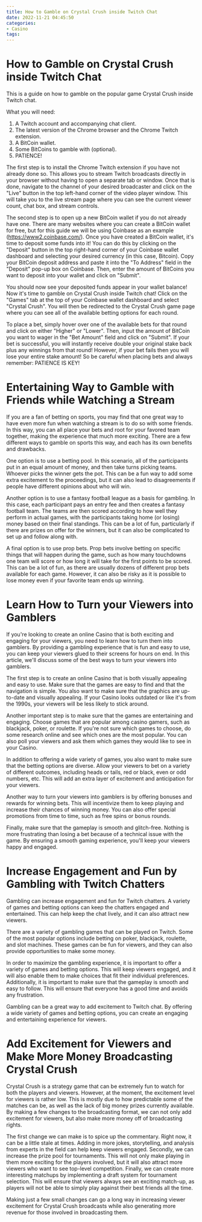 ```yaml
---
title: How to Gamble on Crystal Crush inside Twitch Chat
date: 2022-11-21 04:45:50
categories:
- Casino
tags:
---
```



#  How to Gamble on Crystal Crush inside Twitch Chat

This is a guide on how to gamble on the popular game Crystal Crush inside Twitch chat.

What you will need:

1. A Twitch account and accompanying chat client.
2. The latest version of the Chrome browser and the Chrome Twitch extension.
3. A BitCoin wallet.
4. Some BitCoins to gamble with (optional).
5. PATIENCE!

The first step is to install the Chrome Twitch extension if you have not already done so. This allows you to stream Twitch broadcasts directly in your browser without having to open a separate tab or window. 
Once that is done, navigate to the channel of your desired broadcaster and click on the "Live" button in the top left-hand corner of the video player window. This will take you to the live stream page where you can see the current viewer count, chat box, and stream controls. 


The second step is to open up a new BitCoin wallet if you do not already have one. There are many websites where you can create a BitCoin wallet for free, but for this guide we will be using Coinbase as an example (https://www2.coinbase.com/). 
Once you have created a BitCoin wallet, it's time to deposit some funds into it! You can do this by clicking on the "Deposit" button in the top right-hand corner of your Coinbase wallet dashboard and selecting your desired currency (in this case, Bitcoin). Copy your BitCoin deposit address and paste it into the "To Address" field in the "Deposit" pop-up box on Coinbase. Then, enter the amount of BitCoins you want to deposit into your wallet and click on "Submit". 

You should now see your deposited funds appear in your wallet balance! Now it's time to gamble on Crystal Crush inside Twitch chat! Click on the "Games" tab at the top of your Coinbase wallet dashboard and select "Crystal Crush". You will then be redirected to the Crystal Crush game page where you can see all of the available betting options for each round.  

To place a bet, simply hover over one of the available bets for that round and click on either "Higher" or "Lower". Then, input the amount of BitCoin you want to wager in the "Bet Amount" field and click on "Submit". If your bet is successful, you will instantly receive double your original stake back plus any winnings from that round! However, if your bet fails then you will lose your entire stake amount! So be careful when placing bets and always remember: PATIENCE IS KEY!

#  Entertaining Way to Gamble with Friends while Watching a Stream 

If you are a fan of betting on sports, you may find that one great way to have even more fun when watching a stream is to do so with some friends. In this way, you can all place your bets and root for your favored team together, making the experience that much more exciting. There are a few different ways to gamble on sports this way, and each has its own benefits and drawbacks.

One option is to use a betting pool. In this scenario, all of the participants put in an equal amount of money, and then take turns picking teams. Whoever picks the winner gets the pot. This can be a fun way to add some extra excitement to the proceedings, but it can also lead to disagreements if people have different opinions about who will win.

Another option is to use a fantasy football league as a basis for gambling. In this case, each participant pays an entry fee and then creates a fantasy football team. The teams are then scored according to how well they perform in actual games, with the participants taking home (or losing) money based on their final standings. This can be a lot of fun, particularly if there are prizes on offer for the winners, but it can also be complicated to set up and follow along with.

A final option is to use prop bets. Prop bets involve betting on specific things that will happen during the game, such as how many touchdowns one team will score or how long it will take for the first points to be scored. This can be a lot of fun, as there are usually dozens of different prop bets available for each game. However, it can also be risky as it is possible to lose money even if your favorite team ends up winning.

#  Learn How to Turn your Viewers into Gamblers 

If you're looking to create an online Casino that is both exciting and engaging for your viewers, you need to learn how to turn them into gamblers. By providing a gambling experience that is fun and easy to use, you can keep your viewers glued to their screens for hours on end. In this article, we'll discuss some of the best ways to turn your viewers into gamblers.

The first step is to create an online Casino that is both visually appealing and easy to use. Make sure that the games are easy to find and that the navigation is simple. You also want to make sure that the graphics are up-to-date and visually appealing. If your Casino looks outdated or like it's from the 1990s, your viewers will be less likely to stick around.

Another important step is to make sure that the games are entertaining and engaging. Choose games that are popular among casino gamers, such as blackjack, poker, or roulette. If you're not sure which games to choose, do some research online and see which ones are the most popular. You can also poll your viewers and ask them which games they would like to see in your Casino.

In addition to offering a wide variety of games, you also want to make sure that the betting options are diverse. Allow your viewers to bet on a variety of different outcomes, including heads or tails, red or black, even or odd numbers, etc. This will add an extra layer of excitement and anticipation for your viewers.

Another way to turn your viewers into gamblers is by offering bonuses and rewards for winning bets. This will incentivize them to keep playing and increase their chances of winning money. You can also offer special promotions from time to time, such as free spins or bonus rounds.

Finally, make sure that the gameplay is smooth and glitch-free. Nothing is more frustrating than losing a bet because of a technical issue with the game. By ensuring a smooth gaming experience, you'll keep your viewers happy and engaged.

#  Increase Engagement and Fun by Gambling with Twitch Chatters 


Gambling can increase engagement and fun for Twitch chatters. A variety of games and betting options can keep the chatters engaged and entertained. This can help keep the chat lively, and it can also attract new viewers.

There are a variety of gambling games that can be played on Twitch. Some of the most popular options include betting on poker, blackjack, roulette, and slot machines. These games can be fun for viewers, and they can also provide opportunities to make some money.

In order to maximize the gambling experience, it is important to offer a variety of games and betting options. This will keep viewers engaged, and it will also enable them to make choices that fit their individual preferences. Additionally, it is important to make sure that the gameplay is smooth and easy to follow. This will ensure that everyone has a good time and avoids any frustration.

Gambling can be a great way to add excitement to Twitch chat. By offering a wide variety of games and betting options, you can create an engaging and entertaining experience for viewers.

#  Add Excitement for Viewers and Make More Money Broadcasting Crystal Crush

Crystal Crush is a strategy game that can be extremely fun to watch for both the players and viewers. However, at the moment, the excitement level for viewers is rather low. This is mostly due to how predictable some of the matches can be, as well as the lack of big money prizes currently available. By making a few changes to the broadcasting format, we can not only add excitement for viewers, but also make more money off of broadcasting rights.

The first change we can make is to spice up the commentary. Right now, it can be a little stale at times. Adding in more jokes, storytelling, and analysis from experts in the field can help keep viewers engaged. Secondly, we can increase the prize pool for tournaments. This will not only make playing in them more exciting for the players involved, but it will also attract more viewers who want to see top-level competition. Finally, we can create more interesting matchups by implementing a draft system for tournament selection. This will ensure that viewers always see an exciting match-up, as players will not be able to simply play against their best friends all the time.

Making just a few small changes can go a long way in increasing viewer excitement for Crystal Crush broadcasts while also generating more revenue for those involved in broadcasting them.